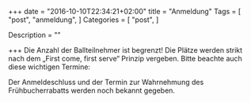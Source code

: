 +++
date = "2016-10-10T22:34:21+02:00"
title = "Anmeldung"
Tags = [
  "post", "anmeldung",
]
Categories = [
  "post",
]

Description = ""

+++
Die Anzahl der Ballteilnehmer ist begrenzt! Die Plätze werden strikt nach dem „First come, first serve“ Prinzip vergeben. Bitte beachte auch diese wichtigen Termine:

Der Anmeldeschluss und der Termin zur Wahrnehmung des Frühbucherrabatts werden noch bekannt gegeben.
